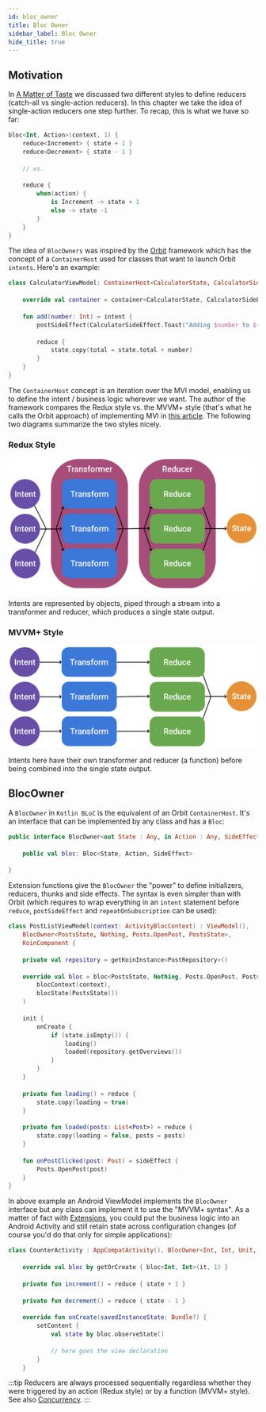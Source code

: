 ```yaml
---
id: bloc_owner
title: Bloc Owner
sidebar_label: Bloc Owner
hide_title: true
---
```


## Motivation

In [A Matter of Taste](../bloc/reducer#a-matter-of-taste) we discussed two different styles to define reducers (catch-all vs single-action reducers). In this chapter we take the idea of single-action reducers one step further. To recap, this is what we have so far:

```kotlin
bloc<Int, Action>(context, 1) {
    reduce<Increment> { state + 1 }
    reduce<Decrement> { state - 1 }

    // vs.
    
    reduce {
        when(action) {
            is Increment -> state + 1
            else -> state -1
        }
    }
}
```

The idea of `BlocOwners` was inspired by the [Orbit](https://orbit-mvi.org/) framework which has the concept of a `ContainerHost` used for classes that want to launch Orbit `intents`. Here's an example:

```kotlin
class CalculatorViewModel: ContainerHost<CalculatorState, CalculatorSideEffect>, ViewModel() {

    override val container = container<CalculatorState, CalculatorSideEffect>(CalculatorState())

    fun add(number: Int) = intent {
        postSideEffect(CalculatorSideEffect.Toast("Adding $number to ${state.total}!"))

        reduce {
            state.copy(total = state.total + number)
        }
    }
}
```

The `ContainerHost` concept is an iteration over the MVI model, enabling us to define the intent / business logic wherever we want. The author of the framework compares the Redux style vs. the MVVM+ style (that's what he calls the Orbit approach) of implementing MVI in [this article](https://appmattus.medium.com/top-android-mvi-libraries-in-2021-de1afe890f27). The following two diagrams summarize the two styles nicely.

### Redux Style
![Reducer Redux Style](../../../static/img/reducer_redux_style.png)

Intents are represented by objects, piped through a stream into a transformer and reducer, which produces a single state output.


### MVVM+ Style
![Reducer MVVM+ Style](../../../static/img/reducer_mvvm_style.png)

Intents here have their own transformer and reducer (a function) before being combined into the single state output.

## BlocOwner

A `BlocOwner` in `Kotlin BLoC` is the equivalent of an Orbit `ContainerHost`. It's an interface that can be implemented by any class and has a `Bloc`:

```kotlin
public interface BlocOwner<out State : Any, in Action : Any, SideEffect : Any, Proposal : Any> {

    public val bloc: Bloc<State, Action, SideEffect>

}
```

Extension functions give the `BlocOwner` the "power" to define initializers, reducers, thunks and side effects. The syntax is even simpler than with Orbit (which requires to wrap everything in an `intent` statement before `reduce`, `postSideEffect` and `repeatOnSubscription` can be used):

```kotlin
class PostListViewModel(context: ActivityBlocContext) : ViewModel(),
    BlocOwner<PostsState, Nothing, Posts.OpenPost, PostsState>,
    KoinComponent {

    private val repository = getKoinInstance<PostRepository>()

    override val bloc = bloc<PostsState, Nothing, Posts.OpenPost, PostsState>(
        blocContext(context),
        blocState(PostsState())
    )

    init {
        onCreate {
            if (state.isEmpty()) {
                loading()
                loaded(repository.getOverviews())
            }
        }
    }

    private fun loading() = reduce {
        state.copy(loading = true)
    }

    private fun loaded(posts: List<Post>) = reduce {
        state.copy(loading = false, posts = posts)
    }

    fun onPostClicked(post: Post) = sideEffect {
        Posts.OpenPost(post)
    }
}
```

In above example an Android ViewModel implements the `BlocOwner` interface but any class can implement it to use the "MVVM+ syntax". As a matter of fact with [Extensions](../../extensions/overview), you could put the business logic into an Android Activity and still retain state across configuration changes (of course you'd do that only for simple applications):

```kotlin
class CounterActivity : AppCompatActivity(), BlocOwner<Int, Int, Unit, Int> {

    override val bloc by getOrCreate { bloc<Int, Int>(it, 1) }

    private fun increment() = reduce { state + 1 }
    
    private fun decrement() = reduce { state - 1 }

    override fun onCreate(savedInstanceState: Bundle?) {
        setContent {
            val state by bloc.observeState()            
            
            // here goes the view declaration
        }
    }
```

:::tip
Reducers are always processed sequentially regardless whether they were triggered by an action (Redux style) or by a function (MVVM+ style). See also [Concurrency](../bloc/reducer.md#concurrency).
:::